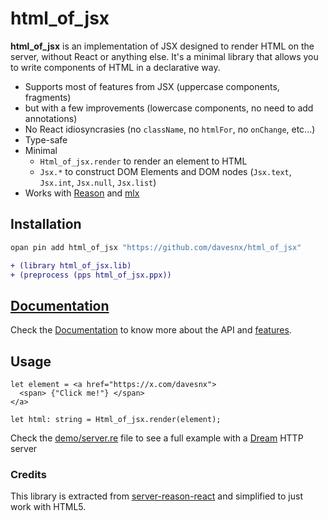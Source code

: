 # html_of_jsx

**html_of_jsx** is an implementation of JSX designed to render HTML on the server, without React or anything else. It's a minimal library that allows you to write components of HTML in a declarative way.

- Supports most of features from JSX (uppercase components, fragments)
- but with a few improvements (lowercase components, no need to add annotations)
- No React idiosyncrasies (no `className`, no `htmlFor`, no `onChange`, etc...)
- Type-safe
- Minimal
  - `Html_of_jsx.render` to render an element to HTML
  - `Jsx.*` to construct DOM Elements and DOM nodes (`Jsx.text`, `Jsx.int`, `Jsx.null`, `Jsx.list`)
- Works with [Reason](https://reasonml.github.io) and [mlx](https://github.com/andreypopp/mlx)

## Installation

```sh
opan pin add html_of_jsx "https://github.com/davesnx/html_of_jsx"
```

```diff
+ (library html_of_jsx.lib)
+ (preprocess (pps html_of_jsx.ppx))
```

## [Documentation](https://davesnx.github.io/html_of_jsx/html_of_jsx/index.html)

Check the [Documentation](https://davesnx.github.io/html_of_jsx/html_of_jsx/index.html) to know more about the API and [features](https://davesnx.github.io/html_of_jsx/html_of_jsx/index.html#features).

## Usage

```reason
let element = <a href="https://x.com/davesnx">
  <span> {"Click me!"} </span>
</a>

let html: string = Html_of_jsx.render(element);
```

Check the [demo/server.re](./demo/server.re) file to see a full example with a [Dream](https://aantron.github.io/dream) HTTP server

### Credits

This library is extracted from [server-reason-react](https://github.com/ml-in-barcelona/server-reason-react) and simplified to just work with HTML5.
